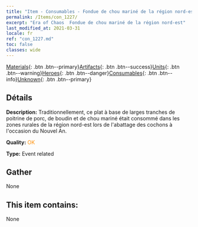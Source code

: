 ```yaml
---
title: "Item - Consumables - Fondue de chou mariné de la région nord-est"
permalink: /Items/con_1227/
excerpt: "Era of Chaos  Fondue de chou mariné de la région nord-est"
last_modified_at: 2021-03-31
locale: fr
ref: "con_1227.md"
toc: false
classes: wide
---
```

 [Materials](/fr/Items/){: .btn .btn--primary}[Artifacts](/fr/Items/Artifacts/){: .btn .btn--success}[Units](/fr/Items/Units/){: .btn .btn--warning}[Heroes](/fr/Items/Heroes/){: .btn .btn--danger}[Consumables](/fr/Items/Consumables/){: .btn .btn--info}[Unknown](/fr/Items/Unknown/){: .btn .btn--primary}

## Détails
 **Description:** Traditionnellement, ce plat à base de larges tranches de poitrine de porc, de boudin et de chou mariné était consommé dans les zones rurales de la région nord-est lors de l'abattage des cochons à l'occasion du Nouvel An.

 **Quality:** <span style="color: #FF8C00">OK</span>

 **Type:** Event related

## Gather

  None

## This item contains:

  None

